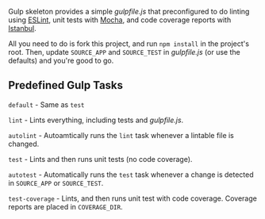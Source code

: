 Gulp skeleton provides a simple *gulpfile.js* that preconfigured to do linting using [ESLint](http://eslint.org/), unit tests with [Mocha](http://mochajs.org/), and code coverage reports with [Istanbul](https://github.com/gotwarlost/istanbul).
  
All you need to do is fork this project, and run `npm install` in the project's root.  Then, update `SOURCE_APP` and `SOURCE_TEST` in *gulpfile.js* (or use the defaults) and you're good to go.

## Predefined Gulp Tasks

`default` - Same as `test`

`lint` - Lints everything, including tests and *gulpfile.js*.

`autolint` - Autoamtically runs the `lint` task whenever a lintable file is changed.

`test` - Lints and then runs unit tests (no code coverage).

`autotest` - Automatically runs the `test` task whenever a change is detected in `SOURCE_APP` or `SOURCE_TEST`.

`test-coverage` - Lints, and then runs unit test with code coverage.  Coverage reports are placed in `COVERAGE_DIR`.